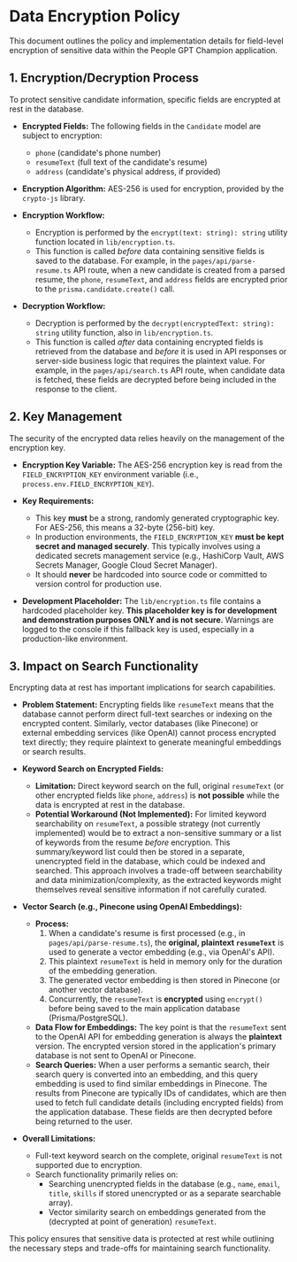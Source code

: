 # Data Encryption Policy

This document outlines the policy and implementation details for field-level encryption of sensitive data within the People GPT Champion application.

## 1. Encryption/Decryption Process

To protect sensitive candidate information, specific fields are encrypted at rest in the database.

-   **Encrypted Fields:** The following fields in the `Candidate` model are subject to encryption:
    -   `phone` (candidate's phone number)
    -   `resumeText` (full text of the candidate's resume)
    -   `address` (candidate's physical address, if provided)

-   **Encryption Algorithm:** AES-256 is used for encryption, provided by the `crypto-js` library.

-   **Encryption Workflow:**
    -   Encryption is performed by the `encrypt(text: string): string` utility function located in `lib/encryption.ts`.
    -   This function is called *before* data containing sensitive fields is saved to the database. For example, in the `pages/api/parse-resume.ts` API route, when a new candidate is created from a parsed resume, the `phone`, `resumeText`, and `address` fields are encrypted prior to the `prisma.candidate.create()` call.

-   **Decryption Workflow:**
    -   Decryption is performed by the `decrypt(encryptedText: string): string` utility function, also in `lib/encryption.ts`.
    -   This function is called *after* data containing encrypted fields is retrieved from the database and *before* it is used in API responses or server-side business logic that requires the plaintext value. For example, in the `pages/api/search.ts` API route, when candidate data is fetched, these fields are decrypted before being included in the response to the client.

## 2. Key Management

The security of the encrypted data relies heavily on the management of the encryption key.

-   **Encryption Key Variable:** The AES-256 encryption key is read from the `FIELD_ENCRYPTION_KEY` environment variable (i.e., `process.env.FIELD_ENCRYPTION_KEY`).

-   **Key Requirements:**
    -   This key **must** be a strong, randomly generated cryptographic key. For AES-256, this means a 32-byte (256-bit) key.
    -   In production environments, the `FIELD_ENCRYPTION_KEY` **must be kept secret and managed securely**. This typically involves using a dedicated secrets management service (e.g., HashiCorp Vault, AWS Secrets Manager, Google Cloud Secret Manager).
    -   It should **never** be hardcoded into source code or committed to version control for production use.

-   **Development Placeholder:** The `lib/encryption.ts` file contains a hardcoded placeholder key. **This placeholder key is for development and demonstration purposes ONLY and is not secure.** Warnings are logged to the console if this fallback key is used, especially in a production-like environment.

## 3. Impact on Search Functionality

Encrypting data at rest has important implications for search capabilities.

-   **Problem Statement:** Encrypting fields like `resumeText` means that the database cannot perform direct full-text searches or indexing on the encrypted content. Similarly, vector databases (like Pinecone) or external embedding services (like OpenAI) cannot process encrypted text directly; they require plaintext to generate meaningful embeddings or search results.

-   **Keyword Search on Encrypted Fields:**
    *   **Limitation:** Direct keyword search on the full, original `resumeText` (or other encrypted fields like `phone`, `address`) is **not possible** while the data is encrypted at rest in the database.
    *   **Potential Workaround (Not Implemented):** For limited keyword searchability on `resumeText`, a possible strategy (not currently implemented) would be to extract a non-sensitive summary or a list of keywords from the resume *before* encryption. This summary/keyword list could then be stored in a separate, unencrypted field in the database, which could be indexed and searched. This approach involves a trade-off between searchability and data minimization/complexity, as the extracted keywords might themselves reveal sensitive information if not carefully curated.

-   **Vector Search (e.g., Pinecone using OpenAI Embeddings):**
    *   **Process:**
        1.  When a candidate's resume is first processed (e.g., in `pages/api/parse-resume.ts`), the **original, plaintext `resumeText`** is used to generate a vector embedding (e.g., via OpenAI's API).
        2.  This plaintext `resumeText` is held in memory only for the duration of the embedding generation.
        3.  The generated vector embedding is then stored in Pinecone (or another vector database).
        4.  Concurrently, the `resumeText` is **encrypted** using `encrypt()` before being saved to the main application database (Prisma/PostgreSQL).
    *   **Data Flow for Embeddings:** The key point is that the `resumeText` sent to the OpenAI API for embedding generation is always the **plaintext** version. The encrypted version stored in the application's primary database is not sent to OpenAI or Pinecone.
    *   **Search Queries:** When a user performs a semantic search, their search query is converted into an embedding, and this query embedding is used to find similar embeddings in Pinecone. The results from Pinecone are typically IDs of candidates, which are then used to fetch full candidate details (including encrypted fields) from the application database. These fields are then decrypted before being returned to the user.

-   **Overall Limitations:**
    *   Full-text keyword search on the complete, original `resumeText` is not supported due to encryption.
    *   Search functionality primarily relies on:
        *   Searching unencrypted fields in the database (e.g., `name`, `email`, `title`, `skills` if stored unencrypted or as a separate searchable array).
        *   Vector similarity search on embeddings generated from the (decrypted at point of generation) `resumeText`.

This policy ensures that sensitive data is protected at rest while outlining the necessary steps and trade-offs for maintaining search functionality.
